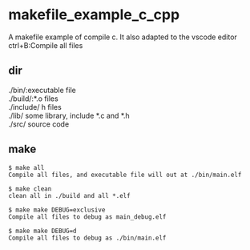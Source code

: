 # makefile_example_c_cpp
A makefile example of compile c. It also adapted to the vscode editor
ctrl+B:Compile all files

## dir
./bin/:executable file<br>./build/:*.o files<br>./include/ h files<br>./lib/ some library, include *.c and *.h<br>./src/ source code 

## make
~~~
$ make all
Compile all files, and executable file will out at ./bin/main.elf

$ make clean
clean all in ./build and all *.elf

$ make make DEBUG=exclusive
Compile all files to debug as main_debug.elf

$ make make DEBUG=d
Compile all files to debug as ./bin/main.elf
~~~
